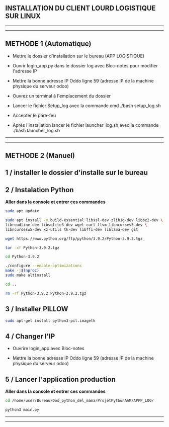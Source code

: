 ## INSTALLATION DU CLIENT LOURD LOGISTIQUE SUR LINUX
-------------------------------------------------------------
-------------------------------------------------------------

## __METHODE 1__ (Automatique)
- Mettre le dossier d'installation sur le bureau (APP LOGISTIQUE)  
- Ouvrir login_app.py dans le dossier log avec Bloc-notes pour modifier l'adresse IP  
- Mettre la bonne adresse IP Oddo ligne 59 (adresse IP de la machine physique du serveur odoo)  

- Ouvrez un terminal à l'emplacement du dossier  
- Lancer le fichier Setup_log avec la commande cmd ./bash setup_log.sh  

- Accepter le pare-feu  

- Après l'installation lancer le fichier launcher_log.sh avec la commande ./bash launcher_log.sh  

-------------------------------------------------------------
-------------------------------------------------------------
## __METHODE 2__ (Manuel)

## 1 / __installer le dossier d'installe sur le bureau__

## 2 / Instalation Python
__Aller dans la console et entrer ces commandes__   

```bash
sudo apt update
```
```bash
sudo apt install -y build-essential libssl-dev zlib1g-dev libbz2-dev \
libreadline-dev libsqlite3-dev wget curl llvm libncurses5-dev \
libncursesw5-dev xz-utils tk-dev libffi-dev liblzma-dev git
```
```bash
wget https://www.python.org/ftp/python/3.9.2/Python-3.9.2.tgz
```
```bash
tar -xf Python-3.9.2.tgz
```
```bash
cd Python-3.9.2
```
```bash
./configure --enable-optimizations
make -j$(nproc)
sudo make altinstall
```
```bash
cd ..
```
```bash
rm -rf Python-3.9.2 Python-3.9.2.tgz
```

## 3 / Installer PILLOW
```bash
sudo apt-get install python3-pil.imagetk
```

## 4 / Changer l'IP
- Ouvrire login_app  avec Bloc-notes

- Mettre la bonne adresse IP Oddo ligne 59 (adresse IP de la machine physique du serveur odoo)

## 5 / Lancer l'application production
__Aller dans la console et entrer ces commandes__      

```bash
cd /home/user/Bureau/Dos_python_del_mama/ProjetPythonAAM/APPP_LOG/
```
```bash
python3 main.py
```
-------------------------------------------------------------
-------------------------------------------------------------

